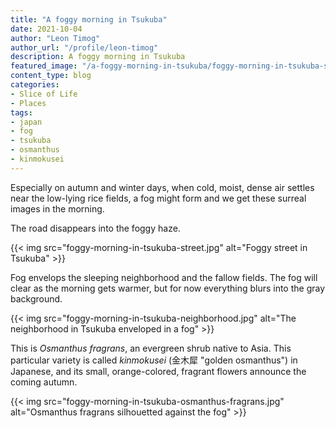 ```yaml
---
title: "A foggy morning in Tsukuba"
date: 2021-10-04
author: "Leon Timog"
author_url: "/profile/leon-timog"
description: A foggy morning in Tsukuba
featured_image: "/a-foggy-morning-in-tsukuba/foggy-morning-in-tsukuba-street.jpg"
content_type: blog
categories:
- Slice of Life
- Places
tags:
- japan
- fog
- tsukuba
- osmanthus
- kinmokusei
---
```

Especially on autumn and winter days, when cold, moist, dense air settles near the low-lying rice fields, a fog might form and we get these surreal images in the morning.

The road disappears into the foggy haze.

{{< img src="foggy-morning-in-tsukuba-street.jpg" alt="Foggy street in Tsukuba" >}}

Fog envelops the sleeping neighborhood and the fallow fields. The fog will clear as the morning gets warmer, but for now everything blurs into the gray background.

{{< img src="foggy-morning-in-tsukuba-neighborhood.jpg" alt="The neighborhood in Tsukuba enveloped in a fog" >}}

This is *Osmanthus fragrans*, an evergreen shrub native to Asia. This particular variety is called *kinmokusei* (金木犀 "golden osmanthus") in Japanese, and its small, orange-colored, fragrant flowers announce the coming autumn.

{{< img src="foggy-morning-in-tsukuba-osmanthus-fragrans.jpg" alt="Osmanthus fragrans silhouetted against the fog" >}}
